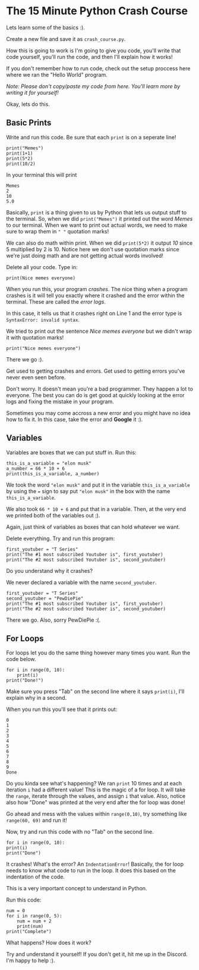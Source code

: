 # The 15 Minute Python Crash Course
Lets learn some of the basics :).

Create a new file and save it as `crash_course.py`.

How this is going to work is I'm going to give you code, you'll write that code yourself, you'll run the code, and then I'll explain how it works! 

If you don't remember how to run code, check out the setup proccess here where we ran the "Hello World" program.

*Note: Please don't copy/paste my code from here. You'll learn more by writing it for yourself!*

Okay, lets do this.

## Basic Prints
Write and run this code. Be sure that each `print` is on a seperate line!

    print("Memes")
    print(1+1)
    print(5*2)
    print(10/2)

In your terminal this will print

    Memes
    2
    10
    5.0

Basically, `print` is a thing given to us by Python that lets us output stuff to the terminal. So, when we did `print("Memes")` it printed out the word *Memes* to our terminal. When we want to print out actual words, we need to make sure to wrap them in `" "` quotation marks!

We can also do math within print. When we did `print(5*2)` it output *10* since 5 multiplied by 2 is 10. Notice here we don't use quotation marks since we're just doing math and are not getting actual words involved!

Delete all your code. Type in:

    print(Nice memes everyone)

When you run this, your program *crashes*. The nice thing when a program crashes is it will tell you exactly where it crashed and the error within the terminal. These are called the *error logs*.

In this case, it tells us that it crashes right on Line 1 and the error type is `SyntaxError: invalid syntax`.

We tried to print out the sentence *Nice memes everyone* but we didn't wrap it with quotation marks!

    print("Nice memes everyone")

There we go :).

Get used to getting crashes and errors. Get used to getting errors you've never even seen before. 

Don't worry. It doesn't mean you're a bad programmer. They happen a lot to everyone. The best you can do is get good at quickly looking at the error logs and fixing the mistake in your program.

Sometimes you may come accross a new error and you might have no idea how to fix it. In this case, take the error and **Google** it :).

## Variables
Variables are boxes that we can put stuff in. Run this:

    this_is_a_variable = "elon musk"
    a_number = 66 * 10 + 6
    print(this_is_a_variable, a_number)

We took the word `"elon musk"` and put it in the variable `this_is_a_variable` by using the `=` sign to say put `"elon musk"` in the box with the name `this_is_a_variable`.

We also took `66 * 10 + 6` and put that in a variable. Then, at the very end we printed both of the variables out :).

Again, just think of variables as boxes that can hold whatever we want.

Delete everything. Try and run this program:

    first_youtuber = "T Series"
    print("The #1 most subscribed Youtuber is", first_youtuber)
    print("The #2 most subscribed Youtuber is", second_youtuber)

Do you understand why it crashes? 

We never declared a variable with the name `second_youtuber`. 

    first_youtuber = "T Series"
    second_youtuber = "PewDiePie"
    print("The #1 most subscribed Youtuber is", first_youtuber)
    print("The #2 most subscribed Youtuber is", second_youtuber)


There we go. Also, sorry PewDiePie :(.

## For Loops
For loops let you do the same thing however many times you want. Run the code below. 

    for i in range(0, 10):
        print(i)
    print("Done!")

Make sure you press "Tab" on the second line where it says `print(i)`, I'll explain why in a second.

When you run this you'll see that it prints out:

    0
    1
    2
    3
    4
    5
    6
    7
    8
    9
    Done

Do you kinda see what's happening? We ran `print` 10 times and at each iteration `i` had a different value! This is the magic of a for loop. It will take the `range`, iterate through the values, and assign `i` that value. Also, notice also how "Done" was printed at the very end after the for loop was done!


Go ahead and mess with the values within `range(0,10)`, try something like `range(60, 69)` and run it!

Now, try and run this code with no "Tab" on the second line.

    for i in range(0, 10):
    print(i)
    print("Done")

It crashes! What's the error? An `IndentationError`! Basically, the for loop needs to know what code to run in the loop. It does this based on the indentation of the code.

This is a very important concept to understand in Python.

Run this code:

    num = 0
    for i in range(0, 5):
        num = num + 2
        print(num)
    print("Complete")

What happens? How does it work?

Try and understand it yourself! If you don't get it, hit me up in the Discord. I'm happy to help :).






